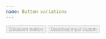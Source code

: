 ```yaml
---
name: Button variations
---
```

<button type="button" disabled="disabled" class="btn"> Disabled button</button>
<input disabled="disabled" type="button" value="Disabled input button" class="btn"/>